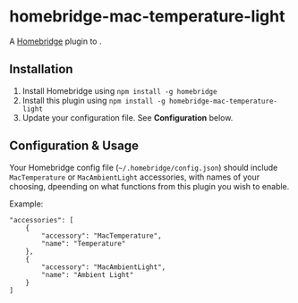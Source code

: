 # homebridge-mac-temperature-light

A [Homebridge](https://github.com/nfarina/homebridge) plugin to .

## Installation

1. Install Homebridge using `npm install -g homebridge`
2. Install this plugin using `npm install -g homebridge-mac-temperature-light`
3. Update your configuration file. See **Configuration** below.

## Configuration & Usage
Your Homebridge config file (`~/.homebridge/config.json`) should include `MacTemperature` or `MacAmbientLight` accessories, with names of your choosing, dpeending on what functions from this plugin you wish to enable.

Example:
```
"accessories": [
    {
        "accessory": "MacTemperature",
        "name": "Temperature"
    },
    {
        "accessory": "MacAmbientLight",
        "name": "Ambient Light"
    }
]
```
